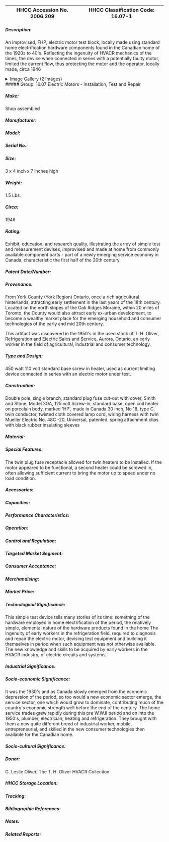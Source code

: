 | **HHCC Accession No. 2006.209** |**HHCC Classification Code:  16.07-1**|
| ----------- | ----------- |
##### Description:
An improvised, FHP, electric motor test block, locally made using standard home electrification hardware components found in the Canadian home of the 1920s to 40's. Reflecting the ingenuity of HVACR mechanics of the times, the device when connected in series with a potentially faulty motor, limited the current flow, thus protecting the 
motor and the operator, locally made, circa 1946


<details>
	<summary>Image Gallery (2 Images)</summary>
<div class="gallery gallery-wrapper--full" contenteditable="false" data-is-empty="false" data-translation="Add images" data-columns="6">
<figure class="gallery__item"><a href="#DOMAIN_NAME#gallery/16.07-1.jpg" data-size="2043x896"><img src="#DOMAIN_NAME#gallery/16.07-1-thumbnail.jpg" alt=""></a></figure>
<figure class="gallery__item"><a href="#DOMAIN_NAME#gallery/16.07-1a.jpg" data-size="2204x1511"><img src="#DOMAIN_NAME#gallery/16.07-1a-thumbnail.jpg" alt=""></a></figure>
</div>
</details>
##### Group:
16.07 Electric Motors - Installation, Test and Repair

##### Make:
Shop assembled

##### Manufacturer:


##### Model:


##### Serial No.:


##### Size:
3 x 4 inch x 7 inches high

##### Weight:
1.5 Lbs.

##### Circa:
1946

##### Rating:
Exhibit, education, and research quality, illustrating the array of simple test and measurement devises, improvised and made at home from commonly available component parts - part of a newly emerging service economy in Canada, characteristic the first half of the 20th century.

##### Patent Date/Number:


##### Provenance:
From York County (York Region) Ontario, once a rich agricultural hinterlands, attracting early settlement in the last years of the 18th century. Located on the north slopes of the Oak Ridges Moraine, within 20 miles of Toronto, the County would also attract early ex-urban development, to become a wealthy market place for the emerging household and consumer technologies of the early and mid 20th century. 

This artifact was discovered in the 1950's in the used stock of T. H. Oliver, Refrigeration and Electric Sales and Service, Aurora, Ontario, an early worker in the field of agricultural, industrial and consumer technology.

##### Type and Design:
450 watt 110 volt standard base screw in heater, used as current limiting device connected in series with an electric motor under test.

##### Construction:
Double pole, single branch, standard plug fuse cut-out with cover, Smith and Stone, Model 3OA, 125 volt
Screw-in, standard base, open coil heater on porcelain body, marked 'HP', made in Canada 
30 inch, No 18,  type C, twin conductor, twisted cloth covered lamp cord, wiring harness with twin Mueller Electric No. 48C -20, Universal,  patented, spring attachment clips with black rubber insulating sleeves

##### Material:


##### Special Features:
The twin plug fuse receptacle allowed for twin heaters to be installed. If the motor appeared to be functional, a second heater could be screwed in, often  allowing sufficient current to bring the motor up to speed under no load condition.

##### Accessories:


##### Capacities:


##### Performance Characteristics:


##### Operation:


##### Control and Regulation:


##### Targeted Market Segment:


##### Consumer Acceptance:


##### Merchandising:


##### Market Price:


##### Technological Significance:
This simple test device tells many stories of its time: 
something of the hardware employed in home electrification of the period,
 the relatively simple, elemental nature of the hardware products found in the home 
The ingenuity of early workers in the refrigeration field, required to diagnosis and repair the electric motor, devising test equipment and building it themselves in period when such equipment was not otherwise available. 
The new knowledge and skills to be acquired by early workers in the HVACR industry, of electric circuits and systems.

##### Industrial Significance:


##### Socio-economic Significance:
It was the 1930's and as Canada slowly emerged from the economic depression of the period, so too would a new economic sector emerge, the service sector, one which would grow to dominate, contributing much of the country's economic strength well before the end of the century. 
The home service trades grew rapidly during this pre W.W.II period and on into the 1950's, plumber, electrician, heating and refrigeration. They brought with them a new quite different breed of industrial worker, mobile, entrepreneurial, and skilled in the new consumer technologies then available for the Canadian home.

##### Socio-cultural Significance:


##### Donor:
G. Leslie Oliver, The T. H. Oliver HVACR Collection

##### HHCC Storage Location:


##### Tracking:


##### Bibliographic References:


##### Notes:


##### Related Reports:

